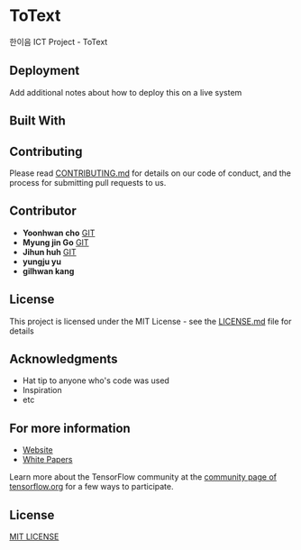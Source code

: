 # ToText

한이음 ICT Project - ToText

## Deployment

Add additional notes about how to deploy this on a live system

## Built With

## Contributing

Please read [CONTRIBUTING.md](https://) for details on our code of conduct, and the process for submitting pull requests to us.

## Contributor
* **Yoonhwan cho** [GIT](https://github.com/Yoonhwan5/Git)
* **Myung jin Go** [GIT](https://github.com/rjs1197)
* **Jihun huh** [GIT](https://github.com/hojihun5516)
* **yungju yu**
* **gilhwan kang**

## License

This project is licensed under the MIT License - see the [LICENSE.md](LICENSE.md) file for details

## Acknowledgments

* Hat tip to anyone who's code was used
* Inspiration
* etc

## For more information

* [Website]()
* [White Papers]()

Learn more about the TensorFlow community at the [community page of tensorflow.org](https://www.tensorflow.org/community) for a few ways to participate.

## License

[MIT LICENSE](LICENSE)
